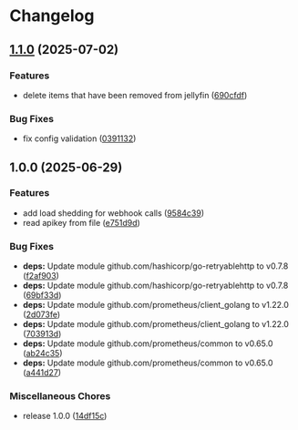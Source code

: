 # Changelog

## [1.1.0](https://github.com/soerenschneider/jellyporter/compare/v1.0.0...v1.1.0) (2025-07-02)


### Features

* delete items that have been removed from jellyfin ([690cfdf](https://github.com/soerenschneider/jellyporter/commit/690cfdf4387dfa975459a032a304056fc6a860fa))


### Bug Fixes

* fix config validation ([0391132](https://github.com/soerenschneider/jellyporter/commit/0391132a5e2c8ad36d2249b363783806da1c4eac))

## 1.0.0 (2025-06-29)


### Features

* add load shedding for webhook calls ([9584c39](https://github.com/soerenschneider/jellyporter/commit/9584c39e71938cd7b2e105bf402ee3f0fd9c2f41))
* read apikey from file ([e751d9d](https://github.com/soerenschneider/jellyporter/commit/e751d9db5ae46dbc573eb4209632006cc977bbf2))


### Bug Fixes

* **deps:** Update module github.com/hashicorp/go-retryablehttp to v0.7.8 ([f2af903](https://github.com/soerenschneider/jellyporter/commit/f2af903b36ec8e879faa4782adb6a0525b9523fc))
* **deps:** Update module github.com/hashicorp/go-retryablehttp to v0.7.8 ([69bf33d](https://github.com/soerenschneider/jellyporter/commit/69bf33d093358e0fe47799ebc5a3d6394a0f0480))
* **deps:** Update module github.com/prometheus/client_golang to v1.22.0 ([2d073fe](https://github.com/soerenschneider/jellyporter/commit/2d073fe764907155be8c41c23956bf9c996d5691))
* **deps:** Update module github.com/prometheus/client_golang to v1.22.0 ([703913d](https://github.com/soerenschneider/jellyporter/commit/703913d347501898b9818c03791e129ccbec847c))
* **deps:** Update module github.com/prometheus/common to v0.65.0 ([ab24c35](https://github.com/soerenschneider/jellyporter/commit/ab24c351aa9b67d9828d78bcc398decf14a6587c))
* **deps:** Update module github.com/prometheus/common to v0.65.0 ([a441d27](https://github.com/soerenschneider/jellyporter/commit/a441d276e7ae0626dc67f0198f5e0aa3190e95c1))


### Miscellaneous Chores

* release 1.0.0 ([14df15c](https://github.com/soerenschneider/jellyporter/commit/14df15cc28f75d4094b55157b7f0650fae96ac79))
